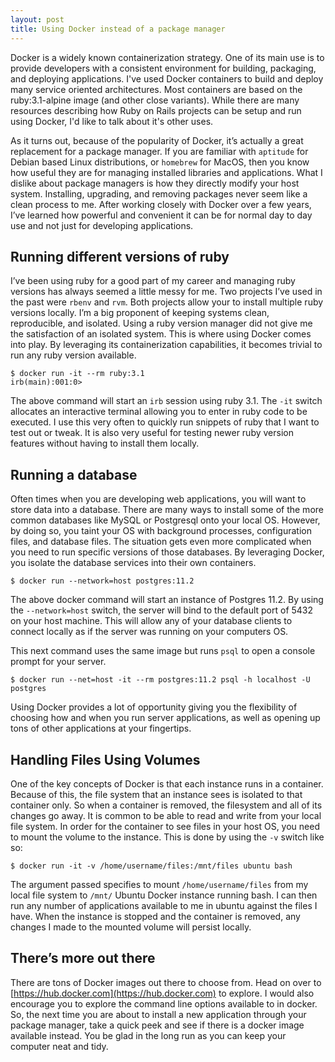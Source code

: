 ```yaml
---
layout: post
title: Using Docker instead of a package manager
---
```


Docker is a widely known containerization strategy. One of its main use is to provide developers with a consistent environment for building, packaging, and deploying applications. I've used Docker containers to build and deploy many service oriented architectures. Most containers are based on the ruby:3.1-alpine image (and other close variants). While there are many resources describing how Ruby on Rails projects can be setup and run using Docker, I'd like to talk about it's other uses.

As it turns out, because of the popularity of Docker, it’s actually a great replacement for a package manager. If you are familiar with `aptitude` for Debian based Linux distributions, or `homebrew` for MacOS, then you know how useful they are for managing installed libraries and applications. What I dislike about package managers is how they directly modify your host system. Installing, upgrading, and removing packages never seem like a clean process to me. After working closely with Docker over a few years, I’ve learned how powerful and convenient it can be for normal day to day use and not just for developing applications.

## Running different versions of ruby
I’ve been using ruby for a good part of my career and managing ruby versions has always seemed a little messy for me. Two projects I’ve used in the past were `rbenv` and `rvm`. Both projects allow your to install multiple ruby versions locally. I’m a big proponent of keeping systems clean, reproducible, and isolated. Using a ruby version manager did not give me the satisfaction of an isolated system. This is where using Docker comes into play. By leveraging its containerization capabilities, it becomes trivial to run any ruby version available.
```
$ docker run -it --rm ruby:3.1
irb(main):001:0>
```
The above command will start an `irb` session using ruby 3.1. The `-it` switch allocates an interactive terminal allowing you to enter in ruby code to be executed. I use this very often to quickly run snippets of ruby that I want to test out or tweak. It is also very useful for testing newer ruby version features without having to install them locally.

## Running a database
Often times when you are developing web applications, you will want to store data into a database. There are many ways to install some of the more common databases like MySQL or Postgresql onto your local OS.  However, by doing so, you taint your OS with background processes, configuration files, and database files. The situation gets even more complicated when you need to run specific versions of those databases. By leveraging Docker, you isolate the database services into their own containers.
```
$ docker run --network=host postgres:11.2
```
The above docker command will start an instance of Postgres 11.2. By using the `--network=host` switch, the server will bind to the default port of 5432 on your host machine. This will allow any of your database clients to connect locally as if the server was running on your computers OS.

This next command uses the same image but runs `psql` to open a console prompt for your server.
```
$ docker run --net=host -it --rm postgres:11.2 psql -h localhost -U postgres
```
Using Docker provides a lot of opportunity giving you the flexibility of choosing how and when you run server applications, as well as opening up tons of other applications at your fingertips.

## Handling Files Using Volumes
One of the key concepts of Docker is that each instance runs in a container. Because of this, the file system that an instance sees is isolated to that container only. So when a container is removed, the filesystem and all of its changes go away. It is common to be able to read and write from your local file system. In order for the container to see files in your host OS, you need to mount the volume to the instance. This is done by using the `-v` switch like so:
```
$ docker run -it -v /home/username/files:/mnt/files ubuntu bash
```
The argument passed specifies to mount `/home/username/files` from my local file system to `/mnt/` Ubuntu Docker instance running bash. I can then run any number of applications available to me in ubuntu against the files I have. When the instance is stopped and the container is removed, any changes I made to the mounted volume will persist locally.

## There’s more out there
There are tons of Docker images out there to choose from. Head on over to [https://hub.docker.com](https://hub.docker.com) to explore. I would also encourage you to explore the command line options available to in docker. So, the next time you are about to install a new application through your package manager, take a quick peek and see if there is a docker image available instead. You be glad in the long run as you can keep your computer neat and tidy.
